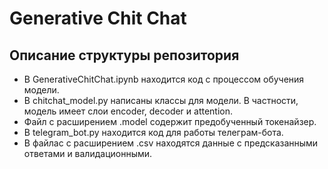 # Generative Chit Chat

## Описание структуры репозитория
- В GenerativeChitChat.ipynb находится код с процессом обучения модели.
- В chitchat_model.py написаны классы для модели. В частности, модель имеет слои encoder, decoder и attention.
- Файл с расширением .model содержит предобученный токенайзер.
- В telegram_bot.py находится код для работы телеграм-бота.
- В файлас с расширением .csv находятся данные с предсказанными ответами и валидационными.
